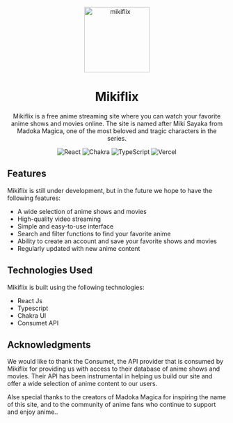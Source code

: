 <p align="center">
  <a href="https://mikiflix-vercel.app">
    <img alt="mikiflix" src="mikiflix-.svg" width="150">
  </a>
</p>

<h1 align="center">
  Mikiflix
</h1>

<p align="center">
Mikiflix is a free anime streaming site where you can watch your favorite anime shows and movies online. The site is named after Miki Sayaka from Madoka Magica, one of the most beloved and tragic characters in the series.
</p>
<p align="center">
  <img src="https://img.shields.io/badge/react-%2320232a.svg?style=for-the-badge&logo=react&logoColor=%2361DAFB" alt="React">
  <img src="https://img.shields.io/badge/chakra-%234ED1C5.svg?style=for-the-badge&logo=chakraui&logoColor=white" alt="Chakra">
  <img src="https://img.shields.io/badge/typescript-%23007ACC.svg?style=for-the-badge&logo=typescript&logoColor=white" alt="TypeScript">
  <img src="https://img.shields.io/badge/vercel-%23000000.svg?style=for-the-badge&logo=vercel&logoColor=white" alt="Vercel">
</p>

## Features

Mikiflix is still under development, but in the future we hope to have the following features:

- A wide selection of anime shows and movies
- High-quality video streaming
- Simple and easy-to-use interface
- Search and filter functions to find your favorite anime
- Ability to create an account and save your favorite shows and movies
- Regularly updated with new anime content

## Technologies Used
Mikiflix is built using the following technologies:
- React Js
- Typescript
- Chakra UI
- Consumet API

## Acknowledgments

We would like to thank the Consumet, the API provider that is consumed by Mikiflix for providing us with access to their database of anime shows and movies. Their API has been instrumental in helping us build our site and offer a wide selection of anime content to our users.

Alse special thanks to the creators of Madoka Magica for inspiring the name of this site, and to the community of anime fans who continue to support and enjoy anime..

